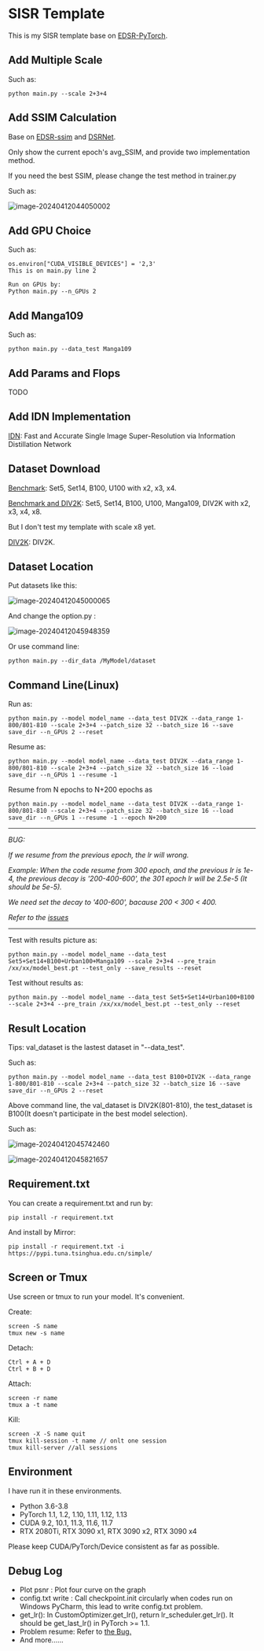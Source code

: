 # SISR Template

This is my SISR template base on [EDSR-PyTorch](https://github.com/sanghyun-son/EDSR-PyTorch).

## Add Multiple Scale

Such as:

```
python main.py --scale 2+3+4
```

## Add SSIM Calculation

Base on [EDSR-ssim](https://github.com/HolmesShuan/EDSR-ssim) and [DSRNet](https://github.com/hellloxiaotian/DSRNet/blob/main/DSRNet/sample.py#L56).

Only show the current epoch's avg_SSIM, and provide two implementation method.

If you need the best SSIM, please change the test method in trainer.py

Such as:

![image-20240412044050002](https://cdn.jsdelivr.net/gh/xwq325/PicGo@main/image-20240412044050002.png)

## Add GPU Choice

Such as:

```
os.environ["CUDA_VISIBLE_DEVICES"] = '2,3'
This is on main.py line 2

Run on GPUs by:
Python main.py --n_GPUs 2
```

## Add Manga109

Such as:

```
python main.py --data_test Manga109
```

## Add Params and Flops

TODO

## Add IDN Implementation

[IDN](arxiv.org/abs/1803.09454): Fast and Accurate Single Image Super-Resolution via Information Distillation Network

## Dataset Download

[Benchmark](https://cv.snu.ac.kr/research/EDSR/benchmark.tar): Set5, Set14, B100, U100 with x2, x3, x4.

[Benchmark and DIV2K](https://drive.google.com/drive/folders/1-99XFJs_fvQ2wFdxXrnJFcRRyPJYKN0K): Set5, Set14, B100, U100, Manga109, DIV2K with x2, x3, x4, x8.

But I don't test my template with scale x8 yet.

[DIV2K](https://cv.snu.ac.kr/research/EDSR/DIV2K.tar): DIV2K.

## Dataset Location

Put datasets like this:

![image-20240412045000065](https://cdn.jsdelivr.net/gh/xwq325/PicGo@main/image-20240412045000065.png)

And change the option.py :

![image-20240412045948359](https://cdn.jsdelivr.net/gh/xwq325/PicGo@main/image-20240412045948359.png)

Or use command line:

```
python main.py --dir_data /MyModel/dataset
```

## Command Line(Linux)

Run as:

```
python main.py --model model_name --data_test DIV2K --data_range 1-800/801-810 --scale 2+3+4 --patch_size 32 --batch_size 16 --save save_dir --n_GPUs 2 --reset
```

Resume as:

```
python main.py --model model_name --data_test DIV2K --data_range 1-800/801-810 --scale 2+3+4 --patch_size 32 --batch_size 16 --load save_dir --n_GPUs 1 --resume -1
```

Resume from N epochs to N+200 epochs as

```
python main.py --model model_name --data_test DIV2K --data_range 1-800/801-810 --scale 2+3+4 --patch_size 32 --batch_size 16 --load save_dir --n_GPUs 1 --resume -1 --epoch N+200
```

--------------------------------------------------------------------------------------------------------------

<a id="BUG1">*BUG:*</a>

*If we resume from the previous epoch, the lr will wrong.*

*Example: When the code resume from 300 epoch, and the previous lr is 1e-4, the previous decay is '200-400-600', the 301 epoch lr will be 2.5e-5 (It should be 5e-5).*

*We need set the decay to '400-600', bacause 200 < 300 < 400.*

*Refer to the [issues](https://github.com/sanghyun-son/EDSR-PyTorch/issues/296)*

--------------------------------------------------------------------------------------------------------------

Test with results picture as:

```
python main.py --model model_name --data_test Set5+Set14+B100+Urban100+Manga109 --scale 2+3+4 --pre_train /xx/xx/model_best.pt --test_only --save_results --reset
```

Test without results as:

```
python main.py --model model_name --data_test Set5+Set14+Urban100+B100 --scale 2+3+4 --pre_train /xx/xx/model_best.pt --test_only --reset
```

## Result Location

Tips: val_dataset is the lastest dataset in "--data_test".

Such as:

```
python main.py --model model_name --data_test B100+DIV2K --data_range 1-800/801-810 --scale 2+3+4 --patch_size 32 --batch_size 16 --save save_dir --n_GPUs 2 --reset
```

Above command line, the val_dataset is DIV2K(801-810), the test_dataset is B100(It doesn't participate in the best model selection).

Such as:

![image-20240412045742460](https://cdn.jsdelivr.net/gh/xwq325/PicGo@main/image-20240412045742460.png)

![image-20240412045821657](https://cdn.jsdelivr.net/gh/xwq325/PicGo@main/image-20240412045821657.png)

## Requirement.txt

You can create a requirement.txt and run by:

```
pip install -r requirement.txt
```

And install by Mirror:

```
pip install -r requirement.txt -i https://pypi.tuna.tsinghua.edu.cn/simple/
```

## Screen or Tmux

Use screen or tmux to run your model. It's convenient.

Create:

```
screen -S name    
tmux new -s name
```

Detach:

```
Ctrl + A + D
Ctrl + B + D
```

Attach:

```
screen -r name   
tmux a -t name
```

Kill:

```
screen -X -S name quit
tmux kill-session -t name // onlt one session
tmux kill-server //all sessions
```

## Environment

I have run it in these environments.

- Python 3.6-3.8
- PyTorch 1.1, 1.2, 1.10, 1.11, 1.12, 1.13
- CUDA 9.2, 10.1, 11.3, 11.6, 11.7
- RTX 2080Ti, RTX 3090 x1, RTX 3090 x2, RTX 3090 x4

Please keep CUDA/PyTorch/Device consistent as far as possible.

## Debug Log

- Plot psnr : Plot four curve on the graph
- config.txt write : Call checkpoint.init circularly when codes run on Windows PyCharm, this lead to write config.txt problem.
- get_lr(): In CustomOptimizer.get_lr(), return lr_scheduler.get_lr(). It should be get_last_lr() in PyTorch >= 1.1.
- Problem resume: Refer to <a href="#BUG1">the Bug. </a>
- And more......

